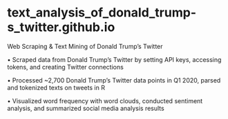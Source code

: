 # text_analysis_of_donald_trump-s_twitter.github.io
Web Scraping & Text Mining of Donald Trump’s Twitter

•	Scraped data from Donald Trump’s Twitter by setting API keys, accessing tokens, and creating Twitter connections

•	Processed ~2,700 Donald Trump’s Twitter data points in Q1 2020, parsed and tokenized texts on tweets in R

•	Visualized word frequency with word clouds, conducted sentiment analysis, and summarized social media analysis results
